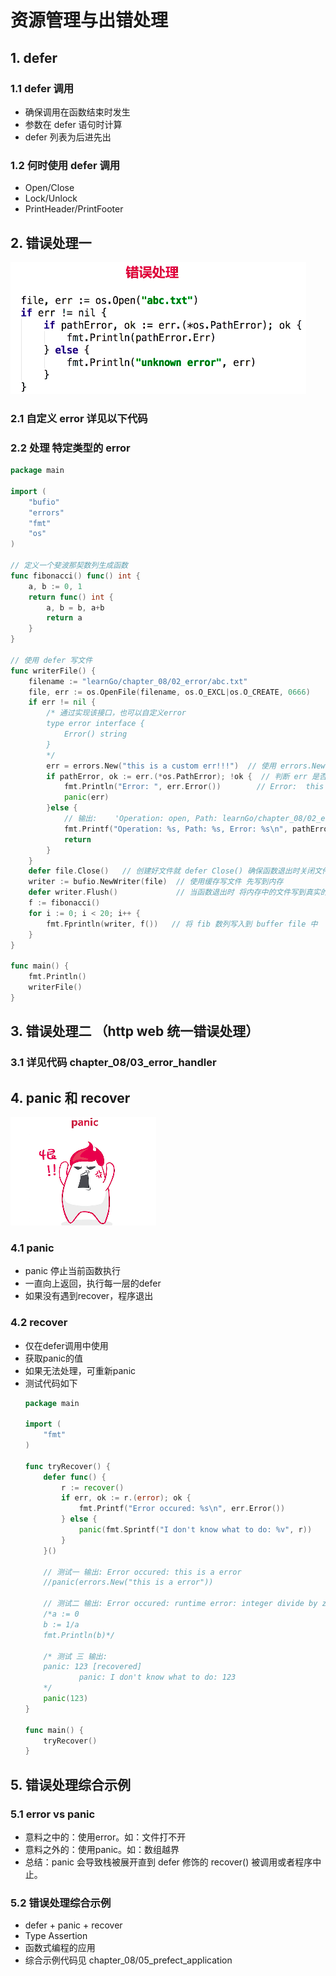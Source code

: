 # 资源管理与出错处理
## 1. defer
### 1.1 defer 调用
- 确保调用在函数结束时发生
- 参数在 defer 语句时计算
- defer 列表为后进先出
### 1.2 何时使用 defer 调用
- Open/Close
- Lock/Unlock
- PrintHeader/PrintFooter

## 2. 错误处理一
![](images/1658cfad.png)

### 2.1 自定义 error 详见以下代码

### 2.2 处理 特定类型的 error

```go
package main

import (
	"bufio"
	"errors"
	"fmt"
	"os"
)

// 定义一个斐波那契数列生成函数
func fibonacci() func() int {
	a, b := 0, 1
	return func() int {
		a, b = b, a+b
		return a
	}
}

// 使用 defer 写文件
func writerFile() {
	filename := "learnGo/chapter_08/02_error/abc.txt"
	file, err := os.OpenFile(filename, os.O_EXCL|os.O_CREATE, 0666)
	if err != nil {
		/* 通过实现该接口，也可以自定义error
		type error interface {
			Error() string
		}
		*/
		err = errors.New("this is a custom err!!!")  // 使用 errors.New 自定义 error
		if pathError, ok := err.(*os.PathError); !ok {  // 判断 err 是否是 PathError
			fmt.Println("Error: ", err.Error())        // Error:  this is a custom err!!!
			panic(err)
		}else {
			// 输出:    'Operation: open, Path: learnGo/chapter_08/02_error/abc.txt, Error: file exists'
			fmt.Printf("Operation: %s, Path: %s, Error: %s\n", pathError.Op, pathError.Path, pathError.Err)
			return
		}
	}
	defer file.Close()   // 创建好文件就 defer Close() 确保函数退出时关闭文件
	writer := bufio.NewWriter(file)  // 使用缓存写文件 先写到内存
	defer writer.Flush()             // 当函数退出时 将内存中的文件写到真实的文件中
	f := fibonacci()
	for i := 0; i < 20; i++ {
		fmt.Fprintln(writer, f())   // 将 fib 数列写入到 buffer file 中
	}
}

func main() {
	fmt.Println()
	writerFile()
}

```

## 3. 错误处理二 （http web 统一错误处理）
### 3.1 详见代码 chapter_08/03_error_handler

## 4. panic 和 recover 
![](images/0161f755.png)
### 4.1 panic
- panic 停止当前函数执行
- 一直向上返回，执行每一层的defer
- 如果没有遇到recover，程序退出
### 4.2 recover
- 仅在defer调用中使用
- 获取panic的值
- 如果无法处理，可重新panic
- 测试代码如下
    ```go
    package main
    
    import (
    	"fmt"
    )
    
    func tryRecover() {
    	defer func() {
    		r := recover()
    		if err, ok := r.(error); ok {
    			fmt.Printf("Error occured: %s\n", err.Error())
    		} else {
    			panic(fmt.Sprintf("I don't know what to do: %v", r))
    		}
    	}()
    
    	// 测试一 输出: Error occured: this is a error
    	//panic(errors.New("this is a error"))
    	
    	// 测试二 输出: Error occured: runtime error: integer divide by zero
    	/*a := 0
    	b := 1/a
    	fmt.Println(b)*/
    
    	/* 测试 三 输出:
    	panic: 123 [recovered]
    	        panic: I don't know what to do: 123
    	*/
    	panic(123)
    }
    
    func main() {
    	tryRecover()
    }
    ```

 ## 5. 错误处理综合示例
 
 ### 5.1 error vs panic
 - 意料之中的：使用error。如：文件打不开
 - 意料之外的：使用panic。如：数组越界
 - 总结：panic 会导致栈被展开直到 defer 修饰的 recover() 被调用或者程序中止。
 
 ### 5.2 错误处理综合示例
 - defer + panic + recover
 - Type Assertion
 - 函数式编程的应用
 - 综合示例代码见 chapter_08/05_prefect_application